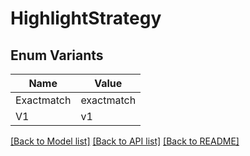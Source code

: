 # HighlightStrategy

## Enum Variants

| Name | Value |
|---- | -----|
| Exactmatch | exactmatch |
| V1 | v1 |


[[Back to Model list]](../README.md#documentation-for-models) [[Back to API list]](../README.md#documentation-for-api-endpoints) [[Back to README]](../README.md)


